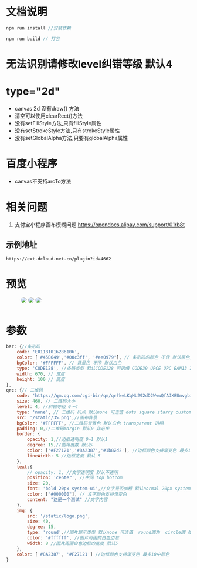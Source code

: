# 文档说明

```js
npm run install //安装依赖

npm run build // 打包

```

# 无法识别请修改level纠错等级 默认4

# type="2d"

* canvas 2d 没有draw() 方法
* 清空可以使用clearRect()方法
* 没有setFillStyle方法,只有fillStyle属性
* 没有setStrokeStyle方法,只有strokeStyle属性
* 没有setGlobalAlpha方法,只要有globalAlpha属性

# 百度小程序
* canvas不支持arcTo方法
# 相关问题

1. 支付宝小程序画布模糊问题 https://opendocs.alipay.com/support/01rb8t
## 示例地址

`https://ext.dcloud.net.cn/plugin?id=4662`
# 预览
<figure>
<img src="https://img.lovewmf.com/1637657873%281%29.png" style="margin-bottom: 10px;border-radius: 10px;" />
<img src="https://img.lovewmf.com/1637657960%281%29.png" style="margin-bottom: 10px;border-radius: 10px;" />
<img src="https://img.lovewmf.com/1637658244.png" style="margin-bottom: 10px;border-radius: 10px;" />
</figure>

# 参数

```js
bar: {//条形码
	code: 'E01181016286106',
	color: ['#45B649','#00c3ff', '#ee0979'], // 条形码的颜色 不传 默认黑色支持颜色渐变
	bgColor: '#FFFFFF', // 背景色 不传 默认白色
    type: 'CODE128', //条码类型 默认CODE128 可选值 CODE39 UPCE UPC EAN13 ITF ITF14 MSI Codabar Pharmacode
	width: 670, // 宽度
	height: 100 // 高度
},
qrc: {// 二维码
	code: 'https://qm.qq.com/cgi-bin/qm/qr?k=LKqML292dD2WvwQfAJXBUmvgbiB_TZWF&noverify=0',
	size: 460, // 二维码大小
	level: 4, //纠错等级 0～4
	type: 'none', // 二维码 码点 默认none 可选值 dots square starry custom
	src: '/static/35.png',//画布背景
	bgColor: '#FFFFFF', //二维码背景色 默认白色 transparent 透明
	padding: 0,//二维码margin 默认0 非必传
	border: {
		opacity: 1,//边框透明度 0~1 默认1
		degree: 15,//圆角度数 默认5
		color: ['#F27121','#8A2387','#1b82d2'], //边框颜色支持渐变色 最多10中颜色
		lineWidth: 5 //边框宽度 默认 5
	},
	text:{
		// opacity: 1, //文字透明度 默认不透明
		position: 'center', //中间 top bottom
		size: 20,
		font: 'bold 20px system-ui',//文字是否加粗 默认normal 20px system-ui
		color: ["#000000"], // 文字颜色支持渐变色
		content: "这是一个测试" //文字内容
	},
	img: {
		src: '/static/logo.png',
		size: 40,
        degree: 15,
		type: 'round',//图片展示类型 默认none 可选值  round圆角  circle圆 如果为round 可以传入degree设置圆角大小 默认 5
		color: '#ffffff', //图片周围的白色边框
		width: 8 //图片周围白色边框的宽度 默认5
	},
	color: ['#8A2387', '#F27121'] //边框颜色支持渐变色 最多10中颜色
}

```